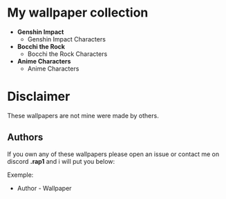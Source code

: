# My wallpaper collection

- **Genshin Impact**
  - Genshin Impact Characters
- **Bocchi the Rock**
  - Bocchi the Rock Characters
- **Anime Characters**
  - Anime Characters

# Disclaimer

These wallpapers are not mine were made by others.

## Authors

If you own any of these wallpapers please open an issue or contact me on discord **.rap1** and i will put you below:

Exemple:

- Author - Wallpaper
